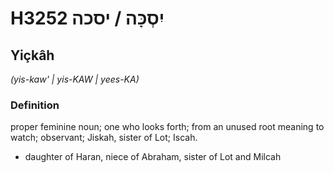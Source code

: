 # H3252 יִסְכָּה / יסכה

## Yiçkâh

_(yis-kaw' | yis-KAW | yees-KA)_

### Definition

proper feminine noun; one who looks forth; from an unused root meaning to watch; observant; Jiskah, sister of Lot; Iscah.

- daughter of Haran, niece of Abraham, sister of Lot and Milcah
